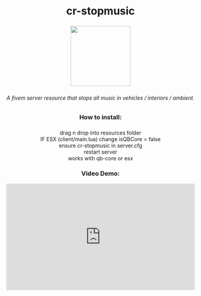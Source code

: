 <h1 align="center">cr-stopmusic</h1>

###

<div align="center">
  <img height="160" src="https://i.ibb.co/92WtqJS/stopmusic.png"  />
</div>

###

<h6 align="center">A fivem server resource that stops all music in vehicles / interiors / ambient.</h6>

###

<h3 align="center">How to install:</h3>

###

<p align="center">drag n drop into resources folder<br>IF ESX (client/main.lua) change isQBCore = false<br>ensure cr-stopmusic in server.cfg<br>restart server <br>works with qb-core or esx</p>

###

<h3 align="center">Video Demo:</h3>

<div align="center">
  <!-- Start of Streamable Embed Code -->
  <div style="position:relative; width:100%; height:0px; padding-bottom:56.250%">
    <iframe allow="fullscreen" allowfullscreen height="100%" src="https://streamable.com/e/guea6f?loop=0" width="100%" style="border:none; width:100%; height:100%; position:absolute; left:0px; top:0px; overflow:hidden;"></iframe>
  </div>
  <!-- End of Streamable Embed Code -->
</div>

###
